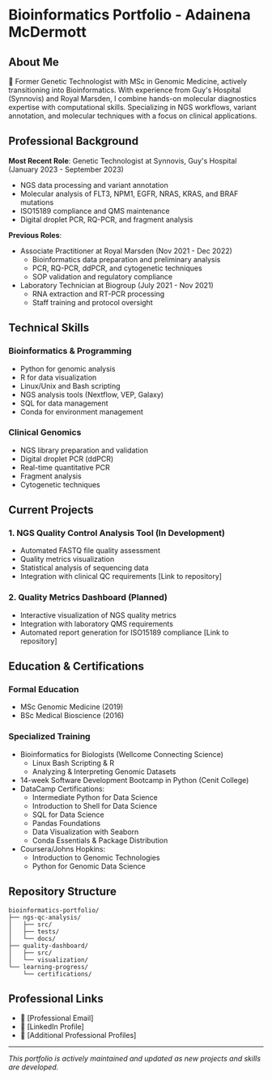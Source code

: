 # Bioinformatics Portfolio - Adainena McDermott

## About Me
🧬 Former Genetic Technologist with MSc in Genomic Medicine, actively transitioning into Bioinformatics. With experience from Guy's Hospital (Synnovis) and Royal Marsden, I combine hands-on molecular diagnostics expertise with computational skills. Specializing in NGS workflows, variant annotation, and molecular techniques with a focus on clinical applications.

## Professional Background
**Most Recent Role**: Genetic Technologist at Synnovis, Guy's Hospital (January 2023 - September 2023)
- NGS data processing and variant annotation
- Molecular analysis of FLT3, NPM1, EGFR, NRAS, KRAS, and BRAF mutations
- ISO15189 compliance and QMS maintenance
- Digital droplet PCR, RQ-PCR, and fragment analysis

**Previous Roles**:
- Associate Practitioner at Royal Marsden (Nov 2021 - Dec 2022)
  - Bioinformatics data preparation and preliminary analysis
  - PCR, RQ-PCR, ddPCR, and cytogenetic techniques
  - SOP validation and regulatory compliance
- Laboratory Technician at Biogroup (July 2021 - Nov 2021)
  - RNA extraction and RT-PCR processing
  - Staff training and protocol oversight

## Technical Skills
### Bioinformatics & Programming
- Python for genomic analysis
- R for data visualization
- Linux/Unix and Bash scripting
- NGS analysis tools (Nextflow, VEP, Galaxy)
- SQL for data management
- Conda for environment management

### Clinical Genomics
- NGS library preparation and validation
- Digital droplet PCR (ddPCR)
- Real-time quantitative PCR
- Fragment analysis
- Cytogenetic techniques

## Current Projects

### 1. NGS Quality Control Analysis Tool (In Development)
- Automated FASTQ file quality assessment
- Quality metrics visualization
- Statistical analysis of sequencing data
- Integration with clinical QC requirements
[Link to repository]

### 2. Quality Metrics Dashboard (Planned)
- Interactive visualization of NGS quality metrics
- Integration with laboratory QMS requirements
- Automated report generation for ISO15189 compliance
[Link to repository]

## Education & Certifications
### Formal Education
- MSc Genomic Medicine (2019)
- BSc Medical Bioscience (2016)

### Specialized Training
- Bioinformatics for Biologists (Wellcome Connecting Science)
  - Linux Bash Scripting & R
  - Analyzing & Interpreting Genomic Datasets
- 14-week Software Development Bootcamp in Python (Cenit College)
- DataCamp Certifications:
  - Intermediate Python for Data Science
  - Introduction to Shell for Data Science
  - SQL for Data Science
  - Pandas Foundations
  - Data Visualization with Seaborn
  - Conda Essentials & Package Distribution
- Coursera/Johns Hopkins:
  - Introduction to Genomic Technologies
  - Python for Genomic Data Science

## Repository Structure
```
bioinformatics-portfolio/
├── ngs-qc-analysis/
│   ├── src/
│   ├── tests/
│   └── docs/
├── quality-dashboard/
│   ├── src/
│   └── visualization/
└── learning-progress/
    └── certifications/
```

## Professional Links
- 📧 [Professional Email]
- 🔗 [LinkedIn Profile]
- 🧬 [Additional Professional Profiles]

---
*This portfolio is actively maintained and updated as new projects and skills are developed.*
